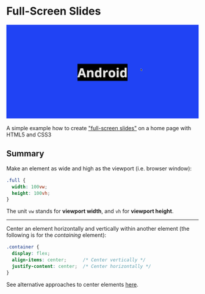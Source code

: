 # Full-Screen Slides

![Walkthrough](walkthrough.gif)

A simple example how to create ["full-screen slides"](https://webdesign.tutsplus.com/articles/current-web-design-trends-full-on-full-screen-home-pages--cms-25490) on a home page with HTML5 and CSS3

## Summary

Make an element as wide and high as the viewport (i.e. browser window):

~~~css
.full {
  width: 100vw;
  height: 100vh;
}
~~~

The unit `vw` stands for **viewport width**, and `vh` for **viewport height**.

***

Center an element horizontally and vertically within another element (the following is for the *containing* element):

~~~css
.container {
  display: flex;
  align-items: center;      /* Center vertically */
  justify-content: center;  /* Center horizontally */
}
~~~

See alternative approaches to center elements [here](https://www.w3.org/Style/Examples/007/center.en.html).
